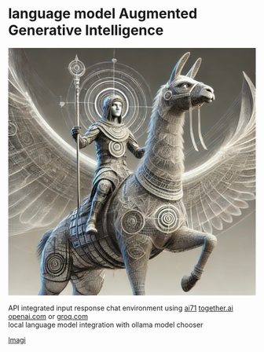 # language model Augmented Generative Intelligence

![lmAGI](./gfx/llamagi.jpg)

API integrated input response chat environment using <a href="https://ai71.ai">ai71</a> <a href="https://together.ai">together.ai</a> <a href="https://openai.com/index/openai-api/">openai.com</a> or <a href="https://console.groq.com">groq.com</a><br />
local language model integration with ollama model chooser

<a href="https://github.com/llamagi/lmagi">lmagi</a><br />
